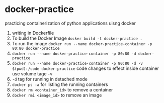 # docker-practice
practicing containerization of python applications uisng docker

1. writing in Dockerfile
2. To build the Docker Image `docker build -t docker-practice .`
3. To run the image `docker run --name docker-practice-container -p 80:80 docker-practice`
4. `docker run --name docker-practice-container -p 80:80 -d docker-practice`
5. `docker run --name docker-practice-container -p 80:80 -d -v $(pwd):/code docker-practice` code changes to effect inside container use volume tage `-v`
6. `-d` tag for running in detached mode
7. `docker ps -a` for listing the running containers
8. `docker rm <container_id>` to remove a container
9.  `docker rmi <image_id>` to remove an image 
